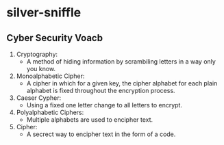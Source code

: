 # silver-sniffle
## Cyber Security Voacb
1. Cryptography:
    * A method of hiding information by scrambiling letters in a way only you know.
2. Monoalphabetic Cipher:
    * A cipher in which for a given key, the cipher alphabet for each plain alphabet is fixed throughout the encryption process.
3. Caeser Cypher:
    * Using a fixed one letter change to all letters to encrypt.
4. Polyalphabetic Ciphers:
    * Multiple alphabets are used to encipher text.
5. Cipher:
    * A secrect way to encipher text in the form of a code.
